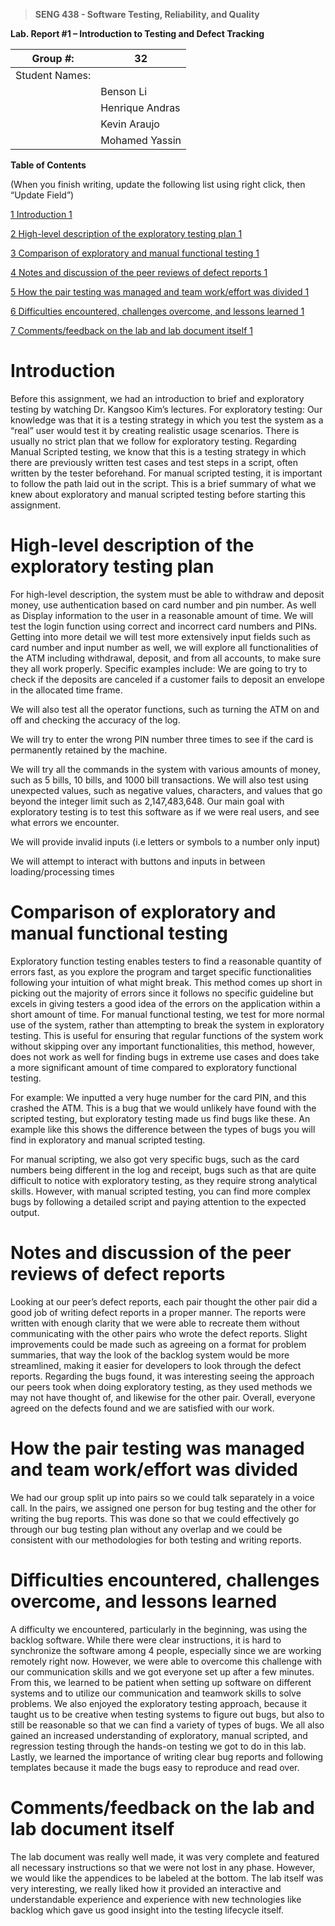 >   **SENG 438 - Software Testing, Reliability, and Quality**

**Lab. Report \#1 – Introduction to Testing and Defect Tracking**

| Group \#:       | 32  |
|-----------------|---|
| Student Names:  |   |
|                 |  Benson Li      |
|                 |  Henrique Andras |
|                 |  Kevin Araujo  |
|                 |   Mohamed Yassin  |

**Table of Contents**

(When you finish writing, update the following list using right click, then
“Update Field”)

[1 Introduction	1](#_Toc439194677)

[2 High-level description of the exploratory testing plan	1](#_Toc439194678)

[3 Comparison of exploratory and manual functional testing	1](#_Toc439194679)

[4 Notes and discussion of the peer reviews of defect reports	1](#_Toc439194680)

[5 How the pair testing was managed and team work/effort was
divided	1](#_Toc439194681)

[6 Difficulties encountered, challenges overcome, and lessons
learned	1](#_Toc439194682)

[7 Comments/feedback on the lab and lab document itself	1](#_Toc439194683)

# Introduction

Before this assignment, we had an introduction to brief and exploratory testing by watching Dr. Kangsoo Kim’s lectures. For exploratory testing: Our knowledge was that it is a testing strategy in which you test the system as a “real” user would test it by creating realistic usage scenarios. There is usually no strict plan that we follow for exploratory testing. Regarding Manual Scripted testing, we know that this is a testing strategy in which there are previously written test cases and test steps in a script, often written by the tester beforehand. For manual scripted testing, it is important to follow the path laid out in the script. This is a brief summary of what we knew about exploratory and manual scripted testing before starting this assignment.

# High-level description of the exploratory testing plan

For high-level description, the system must be able to withdraw and deposit money, use authentication based on card number and pin number. As well as Display information to the user in a reasonable amount of time. We will test the login function using correct and incorrect card numbers and PINs. Getting into more detail we will test more extensively input fields such as card number and input number as well, we will explore all functionalities of the ATM including withdrawal, deposit, and from all accounts, to make sure they all work properly.
Specific examples include:
We are going to try to check if the deposits are canceled if a customer fails to deposit an envelope in the allocated time frame.

We will also test all the operator functions, such as turning the ATM on and off and checking the accuracy of the log.

We will try to enter the wrong PIN number three times to see if the card is permanently retained by the machine.

We will try all the commands in the system with various amounts of money, such as 5 bills, 10 bills, and 1000 bill transactions. We will also test using unexpected values, such as negative values, characters, and values that go beyond the integer limit such as 2,147,483,648.
Our main goal with exploratory testing is to test this software as if we were real users, and see what errors we encounter. 

We will provide invalid inputs (i.e letters or symbols to a number only input)

We will attempt to interact with buttons and inputs in between loading/processing times 


# Comparison of exploratory and manual functional testing

Exploratory function testing enables testers to find a reasonable quantity of errors fast, as you explore the program and target specific functionalities following your intuition of what might break. This method comes up short in picking out the majority of errors since it follows no specific guideline but excels in giving testers a good idea of the errors on the application within a short amount of time. For manual functional testing, we test for more normal use of the system, rather than attempting to break the system in exploratory testing. This is useful for ensuring that regular functions of the system work without skipping over any important functionalities, this method, however, does not work as well for finding bugs in extreme use cases and does take a more significant amount of time compared to exploratory functional testing. 

For example: We inputted a very huge number for the card PIN, and this crashed the ATM. This is a bug that we would unlikely have found with the scripted testing, but exploratory testing made us find bugs like these. An example like this shows the difference between the types of bugs you will find in exploratory and manual scripted testing.

For manual scripting, we also got very specific bugs, such as the card numbers being different in the log and receipt, bugs such as that are quite difficult to notice with exploratory testing, as they require strong analytical skills. However, with manual scripted testing, you can find more complex bugs by following a detailed script and paying attention to the expected output.

# Notes and discussion of the peer reviews of defect reports

Looking at our peer’s defect reports, each pair thought the other pair did a good job of writing defect reports in a proper manner. The reports were written with enough clarity that we were able to recreate them without communicating with the other pairs who wrote the defect reports. Slight improvements could be made such as agreeing on a format for problem summaries, that way the look of the backlog system would be more streamlined, making it easier for developers to look through the defect reports. Regarding the bugs found, it was interesting seeing the approach our peers took when doing exploratory testing, as they used methods we may not have thought of, and likewise for the other pair. Overall, everyone agreed on the defects found and we are satisfied with our work.

# How the pair testing was managed and team work/effort was divided 

We had our group split up into pairs so we could talk separately in a voice call. In the pairs, we assigned one person for bug testing and the other for writing the bug reports. This was done so that we could effectively go through our bug testing plan without any overlap and we could be consistent with our methodologies for both testing and writing reports. 

# Difficulties encountered, challenges overcome, and lessons learned

A difficulty we encountered, particularly in the beginning, was using the backlog software. While there were clear instructions, it is hard to synchronize the software among 4 people, especially since we are working remotely right now. However, we were able to overcome this challenge with our communication skills and we got everyone set up after a few minutes. From this, we learned to be patient when setting up software on different systems and to utilize our communication and teamwork skills to solve problems. We also enjoyed the exploratory testing approach, because it taught us to be creative when testing systems to figure out bugs, but also to still be reasonable so that we can find a variety of types of bugs. We all also gained an increased understanding of exploratory, manual scripted, and regression testing through the hands-on testing we got to do in this lab. Lastly, we learned the importance of writing clear bug reports and following templates because it made the bugs easy to reproduce and read over. 


# Comments/feedback on the lab and lab document itself

The lab document was really well made, it was very complete and featured all necessary instructions so that we were not lost in any phase. However, we would like the appendices to be labeled at the bottom. The lab itself was very interesting, we really liked how it provided an interactive and understandable experience and experience with new technologies like backlog which gave us good insight into the testing lifecycle itself.

